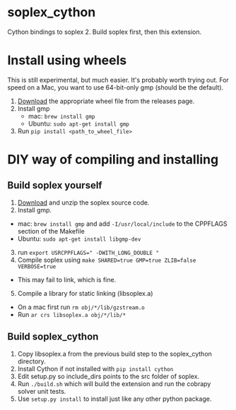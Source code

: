 soplex_cython
=============

Cython bindings to soplex 2. Build soplex first, then this extension.

# Install using wheels

This is still experimental, but much easier. It's probably worth trying out.
For speed on a Mac, you want to use 64-bit-only gmp (should be the default).

1. [Download](https://github.com/SBRG/soplex_cython/releases) the appropriate
   wheel file from the releases page.
2. Install gmp
    - mac: ```brew install gmp```
    - Ubuntu: ```sudo apt-get install gmp```
3. Run ```pip install <path_to_wheel_file>```

# DIY way of compiling and installing

## Build soplex yourself

1. [Download](http://soplex.zib.de/#download) and unzip the soplex source code.
2. Install gmp.
  - mac: ```brew install gmp``` and add ```-I/usr/local/include``` to the
    CPPFLAGS section of the Makefile
  - Ubuntu: ```sudo apt-get install libgmp-dev```
3. run ```export USRCPPFLAGS=" -DWITH_LONG_DOUBLE "```
4. Compile soplex using ```make SHARED=true GMP=true ZLIB=false VERBOSE=true```
 - This may fail to link, which is fine.
5. Compile a library for static linking (libsoplex.a)
 - On a mac first run ```rm obj/*/lib/gzstream.o``` 
 - Run ```ar crs libsoplex.a obj/*/lib/*```

## Build soplex_cython

1. Copy libsoplex.a from the previous build step to the soplex_cython directory.
2. Install Cython if not installed with ```pip install cython```
3. Edit setup.py so include_dirs points to the src folder of soplex.
4. Run ```./build.sh``` which will build the extension and run the
   cobrapy solver unit tests.
5. Use ```setup.py install``` to install just like any other python package.
